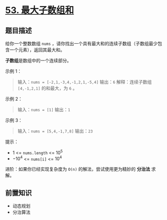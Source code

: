 # [53. 最大子数组和](https://leetcode.cn/problems/maximum-subarray)

## 题目描述

给你一个整数数组 `nums` ，请你找出一个具有最大和的连续子数组（子数组最少包含一个元素），返回其最大和。

**子数组**是数组中的一个连续部分。

示例 1：

> 输入：`nums = [-2,1,-3,4,-1,2,1,-5,4]`
> 输出：`6`
> 解释：连续子数组 `[4,-1,2,1]` 的和最大，为 `6` 。

示例 2：

> 输入：`nums = [1]`
> 输出：`1`

示例 3：

> 输入：`nums = [5,4,-1,7,8]`
> 输出：`23`
 

提示：

* $1$ <= `nums.length` <= $10^5$
* $-10^4$ <= `nums[i]` <= $10^4$
 

进阶：如果你已经实现复杂度为 `O(n)` 的解法，尝试使用更为精妙的 **分治法** 求解。

## 前置知识

- 动态规划
- 分治算法